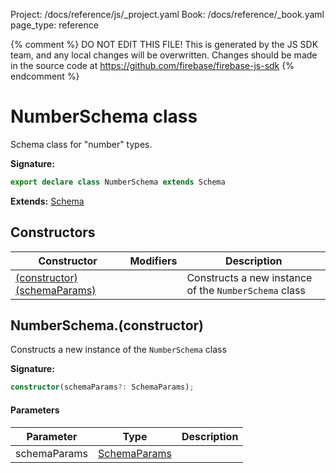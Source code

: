 Project: /docs/reference/js/_project.yaml
Book: /docs/reference/_book.yaml
page_type: reference

{% comment %}
DO NOT EDIT THIS FILE!
This is generated by the JS SDK team, and any local changes will be
overwritten. Changes should be made in the source code at
https://github.com/firebase/firebase-js-sdk
{% endcomment %}

# NumberSchema class
Schema class for "number" types.

<b>Signature:</b>

```typescript
export declare class NumberSchema extends Schema 
```
<b>Extends:</b> [Schema](./vertexai.schema.md#schema_class)

## Constructors

|  Constructor | Modifiers | Description |
|  --- | --- | --- |
|  [(constructor)(schemaParams)](./vertexai.numberschema.md#numberschemaconstructor) |  | Constructs a new instance of the <code>NumberSchema</code> class |

## NumberSchema.(constructor)

Constructs a new instance of the `NumberSchema` class

<b>Signature:</b>

```typescript
constructor(schemaParams?: SchemaParams);
```

#### Parameters

|  Parameter | Type | Description |
|  --- | --- | --- |
|  schemaParams | [SchemaParams](./vertexai.schemaparams.md#schemaparams_interface) |  |

